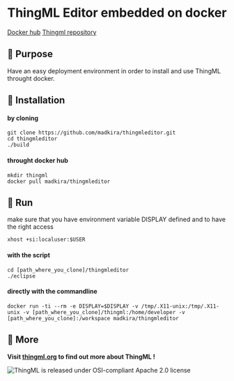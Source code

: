 # ThingML Editor embedded on docker

[Docker hub](https://hub.docker.com/r/madkira/thingmleditor/)
[Thingml repository](https://github.com/TelluIoT/ThingML)

## &#x1F537; Purpose

Have an easy deployment environment in order to install and use ThingML throught docker.

## &#x1F537; Installation
#### by cloning
```
git clone https://github.com/madkira/thingmleditor.git
cd thingmleditor
./build
```
#### throught docker hub
```
mkdir thingml
docker pull madkira/thingmleditor
```

## &#x1F537; Run
make sure that you have environment variable DISPLAY defined and to have the right access
```
xhost +si:localuser:$USER
```
#### with the script
```
cd [path_where_you_clone]/thingmleditor
./eclipse
```
#### directly with the commandline
```
docker run -ti --rm -e DISPLAY=$DISPLAY -v /tmp/.X11-unix:/tmp/.X11-unix -v [path_where_you_clone]/thingml:/home/developer -v [path_where_you_clone]:/workspace madkira/thingmleditor
```

## &#x1F537; More

**Visit [thingml.org](http://www.thingml.org) to find out more about ThingML !**


![ThingML is released under OSI-compliant Apache 2.0 license](https://opensource.org/files/osi_keyhole_100X100_90ppi.png "ThingML is released under OSI-compliant Apache 2.0 license")
